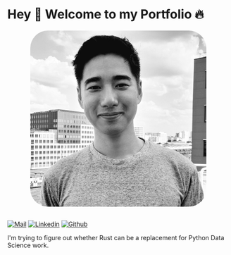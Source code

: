 
# Hey 🤗 Welcome to my Portfolio 🔥

<img alt="me" src="me.jpeg" style="border-radius:10%; margin-left: auto; margin-top: 1em; margin-right: auto; display: block" width="400" />

<br/>

[![Mail](https://img.shields.io/badge/tao.xavier@outlook.com-EA4335?logo=gmail&logoColor=white)](mailto:tao.xavier@outlook.com)
[![Linkedin](https://img.shields.io/badge/Haixuan_Xavier_Tao-0077B5?logo=linkedin&logoColor=white)](https://www.linkedin.com/in/haixuan-xavier-tao-7460b1102/)
[![Github](https://img.shields.io/badge/HaixuanTao-000?logo=github&logoColor=white)](https://github.com/haixuanTao)



I'm trying to figure out whether Rust can be a replacement for Python Data Science work.